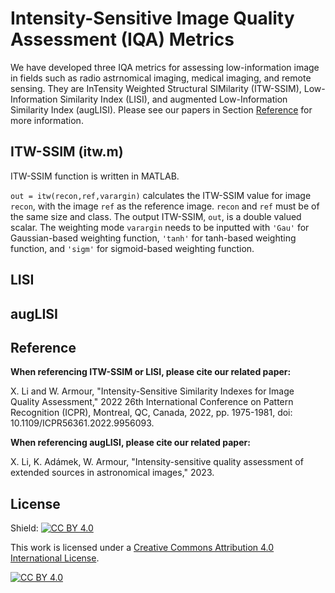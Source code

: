 # Intensity-Sensitive Image Quality Assessment (IQA) Metrics

We have developed three IQA metrics for assessing low-information image in fields such as radio astrnomical imaging, medical imaging, and remote sensing. They are InTensity Weighted Structural SIMilarity (ITW-SSIM), Low-Information Similarity Index (LISI), and augmented Low-Information Similarity Index (augLISI). Please see our papers in Section [Reference](https://github.com/egbdfX/Intensity-sensitive-IQAs/tree/main#reference) for more information.

## ITW-SSIM (itw.m)

ITW-SSIM function is written in MATLAB.

```out = itw(recon,ref,varargin)``` calculates the ITW-SSIM value for image ```recon```, with the image ```ref``` as the reference image. ```recon``` and ```ref``` must be of the same size and class. The output ITW-SSIM, ```out```, is a double valued scalar. The weighting mode ```varargin``` needs to be inputted with ```'Gau'``` for Gaussian-based weighting function, ```'tanh'``` for tanh-based weighting function, and ```'sigm'``` for sigmoid-based weighting function.

## LISI

## augLISI

## Reference

**When referencing ITW-SSIM or LISI, please cite our related paper:**

X. Li and W. Armour, "Intensity-Sensitive Similarity Indexes for Image Quality Assessment," 2022 26th International Conference on Pattern Recognition (ICPR), Montreal, QC, Canada, 2022, pp. 1975-1981, doi: 10.1109/ICPR56361.2022.9956093.

**When referencing augLISI, please cite our related paper:**

X. Li, K. Adámek, W. Armour, "Intensity-sensitive quality assessment of extended sources in astronomical images," 2023.

## License

Shield: [![CC BY 4.0][cc-by-shield]][cc-by]

This work is licensed under a
[Creative Commons Attribution 4.0 International License][cc-by].

[![CC BY 4.0][cc-by-image]][cc-by]

[cc-by]: http://creativecommons.org/licenses/by/4.0/
[cc-by-image]: https://i.creativecommons.org/l/by/4.0/88x31.png
[cc-by-shield]: https://img.shields.io/badge/License-CC%20BY%204.0-lightgrey.svg
